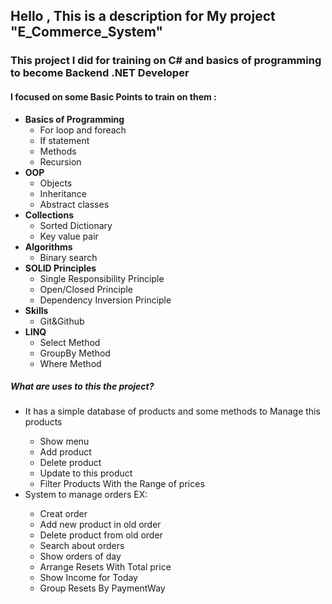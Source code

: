 <h2>Hello , This is a description for My project "E_Commerce_System"</h2>
<h3>This project I did for training on C# and basics of programming to become Backend .NET Developer</h3>
<h4>I focused on some Basic Points to train on them : </h4>
<ul>
  <li>
    <b>Basics of Programming</b>
    <ul>
      <li>For loop and foreach</li>
      <li>If statement</li>
      <li>Methods</li>
      <li>Recursion</li>
    </ul>
  </li>
  <li>
    <b>OOP</b>
    <ul>
      <li>Objects</li>
      <li>Inheritance</li>
      <li>Abstract classes</li>
    </ul>
  </li>
  <li>
    <b>Collections </b>
    <ul>
      <li>Sorted Dictionary</li>
      <li>Key value pair</li>
    </ul>
  </li>
  <li>
    <b>Algorithms</b>
    <ul><li>Binary search</li></ul>
  </li>
  <li>
    <b>SOLID Principles</b>
    <ul>
      <li>Single Responsibility Principle</li>
      <li>Open/Closed Principle</li>
      <li>Dependency Inversion Principle</li>
    </ul>
  </li>
  <li>
    <b>Skills</b>
    <ul><li>Git&Github</li></ul>
  </li>
  <li>
    <b>LINQ</b>
    <ul>
      <li>Select Method</li>
      <li>GroupBy Method</li>
      <li>Where Method</li>
    </ul>
  </li>
</ul>
<h5>What are uses to this the project? </h5>
<ul>
  <li>It has a simple database of products and some methods to Manage this products</li>
  <ul>
    <li>Show menu</li>
    <li>Add product</li>
    <li>Delete product</li>
    <li>Update to this product</li>
    <li>Filter Products With the Range of prices</li>
  </ul>
  <li>System to manage orders EX:</li>
  <ul>
    <li>Creat order</li>
    <li>Add new product in old order</li>
    <li>Delete product from old order</li>
    <li>Search about orders</li>
    <li>Show orders of day</li>
    <li>Arrange Resets With Total price</li>
    <li>Show Income for Today</li>
    <li>Group Resets By PaymentWay</li>
  </ul>
</ul>
